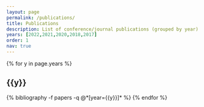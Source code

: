 ```yaml
---
layout: page
permalink: /publications/
title: Publications
description: List of conference/journal publications (grouped by year)
years: [2022,2021,2020,2018,2017]
order: 1
nav: true
---
```


<div class="publications">

{% for y in page.years %}
  <h2 class="year">{{y}}</h2>
  {% bibliography -f papers -q @*[year={{y}}]* %}
{% endfor %}

</div>
